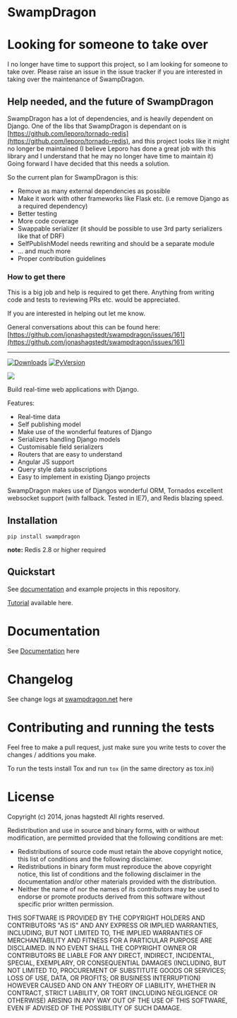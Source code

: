 # SwampDragon

# Looking for someone to take over

I no longer have time to support this project, so I am looking for someone to take over.
Please raise an issue in the issue tracker if you are interested in taking over the maintenance of SwampDragon.


## Help needed, and the future of SwampDragon

SwampDragon has a lot of dependencies, and is heavily dependent on Django.
One of the libs that SwampDragon is dependant on is [https://github.com/leporo/tornado-redis](https://github.com/leporo/tornado-redis), and this project looks like it might no longer be maintained (I believe Leporo has done a great job with this library and I understand that he may no longer have time to maintain it)
Going forward I have decided that this needs a solution.

So the current plan for SwampDragon is this:

*  Remove as many external dependencies as possible
*  Make it work with other frameworks like Flask etc. (i.e remove Django as a required dependency)
*  Better testing 
*  More code coverage
*  Swappable serializer (it should be possible to use 3rd party serializers like that of DRF)
*  SelfPublishModel needs rewriting and should be a separate module
*  ... and much more
*  Proper contribution guidelines
  
### How to get there

This is a big job and help is required to get there.
Anything from writing code and tests to reviewing PRs etc. would be appreciated.

If you are interested in helping out let me know.

General conversations about this can be found here: [https://github.com/jonashagstedt/swampdragon/issues/161](https://github.com/jonashagstedt/swampdragon/issues/161)

---

[![Downloads](https://pypip.in/download/SwampDragon/badge.svg?style=flat&?period=month)](https://pypi.python.org/pypi/SwampDragon/)
[![PyVersion](https://pypip.in/py_versions/SwampDragon/badge.svg?style=flat&)](https://pypi.python.org/pypi/SwampDragon/)

![](https://codeship.com/projects/fcebb9f0-1270-0132-b84c-7ee8f6cd4d2b/status?branch=master)

Build real-time web applications with Django.

Features:

*  Real-time data
*  Self publishing model
*  Make use of the wonderful features of Django
*  Serializers handling Django models
*  Customisable field serializers
*  Routers that are easy to understand
*  Angular JS support
*  Query style data subscriptions
*  Easy to implement in existing Django projects


SwampDragon makes use of Djangos wonderful ORM, Tornados excellent websocket support (with fallback. Tested in IE7), and
Redis blazing speed.

## Installation

    pip install swampdragon
    
**note:** Redis 2.8 or higher required
    
   
## Quickstart

See [documentation](http://swampdragon.net/documentation/) and example projects in this repository.

[Tutorial](http://swampdragon.net/tutorial/part-1-here-be-dragons-and-thats-a-good-thing/) available here.

# Documentation

See [Documentation](http://swampdragon.net/documentation/) here


# Changelog

See change logs at [swampdragon.net](http://swampdragon.net/changelog/) here


# Contributing and running the tests

Feel free to make a pull request, just make sure you write tests to cover the changes / additions you make.

To run the tests install Tox and run `tox` (in the same directory as tox.ini)


# License

Copyright (c) 2014, jonas hagstedt 
All rights reserved. 

Redistribution and use in source and binary forms, with or without 
modification, are permitted provided that the following conditions are met: 

 * Redistributions of source code must retain the above copyright notice, 
   this list of conditions and the following disclaimer. 
 * Redistributions in binary form must reproduce the above copyright 
   notice, this list of conditions and the following disclaimer in the 
   documentation and/or other materials provided with the distribution. 
 * Neither the name of  nor the names of its contributors may be used to 
   endorse or promote products derived from this software without specific 
   prior written permission. 

THIS SOFTWARE IS PROVIDED BY THE COPYRIGHT HOLDERS AND CONTRIBUTORS "AS IS" 
AND ANY EXPRESS OR IMPLIED WARRANTIES, INCLUDING, BUT NOT LIMITED TO, THE 
IMPLIED WARRANTIES OF MERCHANTABILITY AND FITNESS FOR A PARTICULAR PURPOSE 
ARE DISCLAIMED. IN NO EVENT SHALL THE COPYRIGHT OWNER OR CONTRIBUTORS BE 
LIABLE FOR ANY DIRECT, INDIRECT, INCIDENTAL, SPECIAL, EXEMPLARY, OR 
CONSEQUENTIAL DAMAGES (INCLUDING, BUT NOT LIMITED TO, PROCUREMENT OF 
SUBSTITUTE GOODS OR SERVICES; LOSS OF USE, DATA, OR PROFITS; OR BUSINESS 
INTERRUPTION) HOWEVER CAUSED AND ON ANY THEORY OF LIABILITY, WHETHER IN 
CONTRACT, STRICT LIABILITY, OR TORT (INCLUDING NEGLIGENCE OR OTHERWISE) 
ARISING IN ANY WAY OUT OF THE USE OF THIS SOFTWARE, EVEN IF ADVISED OF THE 
POSSIBILITY OF SUCH DAMAGE. 
